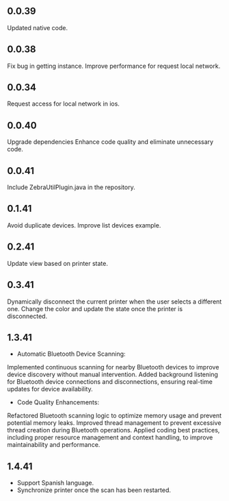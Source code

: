 ## 0.0.39
Updated native code.

## 0.0.38
Fix bug in getting instance.
Improve performance for request local network.

## 0.0.34
Request access for local network in ios.


## 0.0.40
Upgrade dependencies 
Enhance code quality and eliminate unnecessary code.

## 0.0.41
Include ZebraUtilPlugin.java in the repository.

## 0.1.41 
Avoid duplicate devices.
Improve list devices example.

## 0.2.41
Update view based on printer state.

## 0.3.41
Dynamically disconnect the current printer when the user selects a different one.
Change the color and update the state once the printer is disconnected.

## 1.3.41
* Automatic Bluetooth Device Scanning:

Implemented continuous scanning for nearby Bluetooth devices to improve device discovery without manual intervention.
Added background listening for Bluetooth device connections and disconnections, ensuring real-time updates for device availability.

* Code Quality Enhancements:

Refactored Bluetooth scanning logic to optimize memory usage and prevent potential memory leaks.
Improved thread management to prevent excessive thread creation during Bluetooth operations.
Applied coding best practices, including proper resource management and context handling, to improve maintainability and performance.

## 1.4.41
* Support Spanish language.
* Synchronize printer once the scan has been restarted.